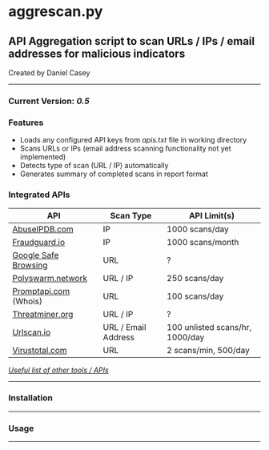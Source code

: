 # aggrescan.py

##  API Aggregation script to scan URLs / IPs / email addresses for malicious indicators

Created by Daniel Casey

---
### Current Version: *0.5*
### Features
 - Loads any configured API keys from *apis.txt* file in working directory
 - Scans URLs or IPs (email address scanning functionality not yet implemented)
 - Detects type of scan (URL / IP) automatically
 - Generates summary of completed scans in report format

### Integrated APIs
| API | Scan Type | API Limit(s) |
|--|--|--|
|[AbuseIPDB.com](https://docs.abuseipdb.com/#introduction) | IP | 1000 scans/day
|[Fraudguard.io](https://docs.fraudguard.io/)|IP| 1000 scans/month |
|[Google Safe Browsing](https://developers.google.com/safe-browsing/v4/lookup-api)| URL | ? |
|[Polyswarm.network](https://docs.polyswarm.io/consumers) | URL / IP | 250 scans/day |
|[Promptapi.com](https://promptapi.com/marketplace/description/whois-api#documentation-tab) (Whois)| URL | 100 scans/day |
|[Threatminer.org](https://www.threatminer.org/api.php)|URL / IP|?|
|[Urlscan.io](https://urlscan.io/docs/api/)|URL / Email Address| 100 unlisted scans/hr, 1000/day|
|[Virustotal.com](https://developers.virustotal.com/reference/overview)|URL|2 scans/min, 500/day|

*[Useful list of other tools / APIs](https://zeltser.com/lookup-malicious-websites/)*

___

### Installation

___

### Usage

___
